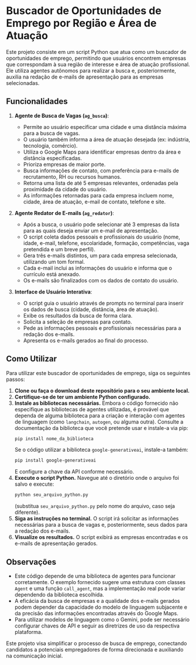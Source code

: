 # Buscador de Oportunidades de Emprego por Região e Área de Atuação

Este projeto consiste em um script Python que atua como um buscador de oportunidades de emprego, permitindo que usuários encontrem empresas que correspondam à sua região de interesse e área de atuação profissional. Ele utiliza agentes autônomos para realizar a busca e, posteriormente, auxilia na redação de e-mails de apresentação para as empresas selecionadas.

## Funcionalidades

1.  **Agente de Busca de Vagas (`ag_busca`)**:
    * Permite ao usuário especificar uma cidade e uma distância máxima para a busca de vagas.
    * O usuário também informa a área de atuação desejada (ex: indústria, tecnologia, comércio).
    * Utiliza o Google Maps para identificar empresas dentro da área e distância especificadas.
    * Prioriza empresas de maior porte.
    * Busca informações de contato, com preferência para e-mails de recrutamento, RH ou recursos humanos.
    * Retorna uma lista de até 5 empresas relevantes, ordenadas pela proximidade da cidade do usuário.
    * As informações retornadas para cada empresa incluem nome, cidade, área de atuação, e-mail de contato, telefone e site.

2.  **Agente Redator de E-mails (`ag_redator`)**:
    * Após a busca, o usuário pode selecionar até 3 empresas da lista para as quais deseja enviar um e-mail de apresentação.
    * O script coleta dados pessoais e profissionais do usuário (nome, idade, e-mail, telefone, escolaridade, formação, competências, vaga pretendida e um breve perfil).
    * Gera três e-mails distintos, um para cada empresa selecionada, utilizando um tom formal.
    * Cada e-mail inclui as informações do usuário e informa que o currículo está anexado.
    * Os e-mails são finalizados com os dados de contato do usuário.

3.  **Interface de Usuário Interativa**:
    * O script guia o usuário através de prompts no terminal para inserir os dados de busca (cidade, distância, área de atuação).
    * Exibe os resultados da busca de forma clara.
    * Solicita a seleção de empresas para contato.
    * Pede as informações pessoais e profissionais necessárias para a redação dos e-mails.
    * Apresenta os e-mails gerados ao final do processo.

## Como Utilizar

Para utilizar este buscador de oportunidades de emprego, siga os seguintes passos:

1.  **Clone ou faça o download deste repositório para o seu ambiente local.**
2.  **Certifique-se de ter um ambiente Python configurado.**
3.  **Instale as bibliotecas necessárias.** Embora o código fornecido não especifique as bibliotecas de agentes utilizadas, é provável que dependa de alguma biblioteca para a criação e interação com agentes de linguagem (como `langchain`, `autogen`, ou alguma outra). Consulte a documentação da biblioteca que você pretende usar e instale-a via pip:
    ```bash
    pip install nome_da_biblioteca
    ```
    Se o código utilizar a biblioteca `google-generativeai`, instale-a também:
    ```bash
    pip install google-generativeai
    ```
    E configure a chave da API conforme necessário.
4.  **Execute o script Python.** Navegue até o diretório onde o arquivo foi salvo e execute:
    ```bash
    python seu_arquivo_python.py
    ```
    (substitua `seu_arquivo_python.py` pelo nome do arquivo, caso seja diferente).
5.  **Siga as instruções no terminal.** O script irá solicitar as informações necessárias para a busca de vagas e, posteriormente, seus dados para a redação dos e-mails.
6.  **Visualize os resultados.** O script exibirá as empresas encontradas e os e-mails de apresentação gerados.

## Observações

* Este código depende de uma biblioteca de agentes para funcionar corretamente. O exemplo fornecido sugere uma estrutura com classes `Agent` e uma função `call_agent`, mas a implementação real pode variar dependendo da biblioteca escolhida.
* A eficácia da busca de empresas e a qualidade dos e-mails gerados podem depender da capacidade do modelo de linguagem subjacente e da precisão das informações encontradas através do Google Maps.
* Para utilizar modelos de linguagem como o Gemini, pode ser necessário configurar chaves de API e seguir as diretrizes de uso da respectiva plataforma.

Este projeto visa simplificar o processo de busca de emprego, conectando candidatos a potenciais empregadores de forma direcionada e auxiliando na comunicação inicial.
